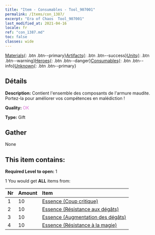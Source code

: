 ```yaml
---
title: "Item - Consumables - Tool_907001"
permalink: /Items/con_1387/
excerpt: "Era of Chaos  Tool_907001"
last_modified_at: 2021-04-16
locale: fr
ref: "con_1387.md"
toc: false
classes: wide
---
```

 [Materials](/fr/Items/){: .btn .btn--primary}[Artifacts](/fr/Items/Artifacts/){: .btn .btn--success}[Units](/fr/Items/Units/){: .btn .btn--warning}[Heroes](/fr/Items/Heroes/){: .btn .btn--danger}[Consumables](/fr/Items/Consumables/){: .btn .btn--info}[Unknown](/fr/Items/Unknown/){: .btn .btn--primary}

## Détails
 **Description:** Contient l'ensemble des composants de l'armure maudite. Portez-la pour améliorer vos compétences en malédiction !

 **Quality:** <span style="color: #DA70D6">OK</span>

 **Type:** Gift

## Gather

  None

## This item contains:

 **Required Level to open:** 1

 1 You would get **ALL** items  from:

  | Nr | Amount |     Item    |
  |:---|:-------|:------------|
  | 1 | 10 | [Essence (Coup critique)](/fr/Items/con_1115/) |  | 
  | 2 | 10 | [Essence (Résistance aux dégâts)](/fr/Items/con_1116/) |  | 
  | 3 | 10 | [Essence (Augmentation des dégâts)](/fr/Items/con_1117/) |  | 
  | 4 | 10 | [Essence (Résistance à la magie)](/fr/Items/con_1118/) |  | 
